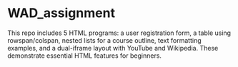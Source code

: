 # WAD_assignment
This repo includes 5 HTML programs: a user registration form, a table using rowspan/colspan, nested lists for a course outline, text formatting examples, and a dual-iframe layout with YouTube and Wikipedia. These demonstrate essential HTML features for beginners.
